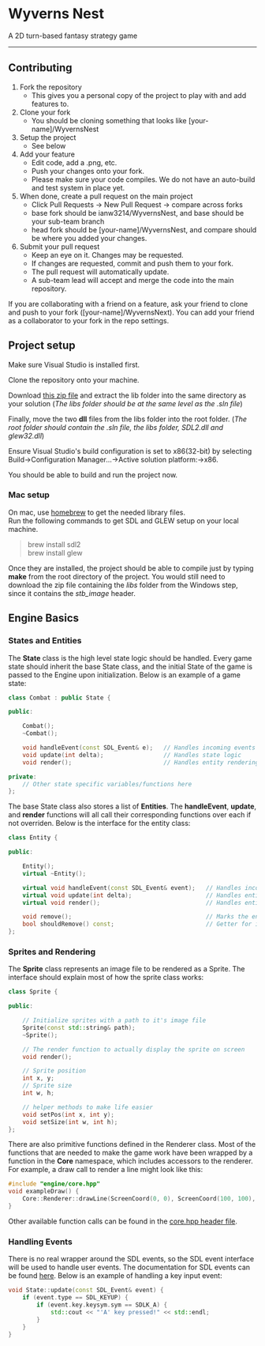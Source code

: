 # Wyverns Nest

A 2D turn-based fantasy strategy game

***

## Contributing

1. Fork the repository
    * This gives you a personal copy of the project to play with and add features to.
2. Clone your fork
    * You should be cloning something that looks like [your-name]/WyvernsNest
3. Setup the project
    * See below
4. Add your feature
    * Edit code, add a .png, etc.
    * Push your changes onto your fork.
    * Please make sure your code compiles. We do not have an auto-build and test system in place yet.
5. When done, create a pull request on the main project
    * Click Pull Requests -> New Pull Request -> compare across forks
    * base fork should be ianw3214/WyvernsNest, and base should be your sub-team branch
    * head fork should be [your-name]/WyvernsNest, and compare should be where you added your changes.
6. Submit your pull request
    * Keep an eye on it. Changes may be requested.
    * If changes are requested, commit and push them to your fork.
    * The pull request will automatically update.
    * A sub-team lead will accept and merge the code into the main repository.
    
If you are collaborating with a friend on a feature, ask your friend to clone and push to your fork ([your-name]/WyvernsNext). You can add your friend as a collaborator to your fork in the repo settings.

## Project setup

Make sure Visual Studio is installed first.

Clone the repository onto your machine.

Download [this zip file](https://drive.google.com/file/d/1hAXUjqF0_p8v5UdK9ET0I-kugZknO9Fi/view?usp=sharing) and extract the lib folder into the same directory as your solution (*The libs folder should be at the same level as the .sln file*)

Finally, move the two **dll** files from the libs folder into the root folder. (*The root folder should contain the .sln file, the libs folder, SDL2.dll and glew32.dll*)

Ensure Visual Studio's build configuration is set to x86(32-bit) by selecting Build->Configuration Manager...->Active solution platform:->x86.

You should be able to build and run the project now.

### Mac setup

On mac, use [homebrew](https://brew.sh/) to get the needed library files.  
Run the following commands to get SDL and GLEW setup on your local machine.

> brew install sdl2  
> brew install glew

Once they are installed, the project should be able to compile just by typing **make** from the root directory of the project. You would still need to download the zip file containing the *libs* folder from the Windows step, since it contains the *stb_image* header.

## Engine Basics

### States and Entities

The **State** class is the high level state logic should be handled. Every game state should inherit the base State class, and the initial State of the game is passed to the Engine upon initialization. Below is an example of a game state:

```c++
class Combat : public State {

public:

    Combat();
    ~Combat();

    void handleEvent(const SDL_Event& e);   // Handles incoming events
    void update(int delta);                 // Handles state logic
    void render();                          // Handles entity rendering

private:
    // Other state specific variables/functions here
};
```

The base State class also stores a list of **Entities**. The **handleEvent**, **update**, and **render** functions will all call their corresponding functions over each if not overriden. Below is the interface for the entity class:

```c++
class Entity {

public:

    Entity();
    virtual ~Entity();

    virtual void handleEvent(const SDL_Event& event);   // Handles incoming events
    virtual void update(int delta);                     // Handles entity logic
    virtual void render();                              // Handles entity rendering

    void remove();                                      // Marks the entity for removing
    bool shouldRemove() const;                          // Getter for if the entity is removed
};
```

### Sprites and Rendering

The **Sprite** class represents an image file to be rendered as a Sprite. The interface should explain most of how the sprite class works:

```c++
class Sprite {

public:

    // Initialize sprites with a path to it's image file
    Sprite(const std::string& path);
    ~Sprite();

    // The render function to actually display the sprite on screen
    void render();

    // Sprite position
    int x, y;
    // Sprite size
    int w, h;

    // helper methods to make life easier
    void setPos(int x, int y);
    void setSize(int w, int h);
};
```

There are also primitive functions defined in the Renderer class. Most of the functions that are needed to make the game work have been wrapped by a function in the **Core** namespace, which includes accessors to the renderer. For example, a draw call to render a line might look like this:

```c++
#include "engine/core.hpp"
void exampleDraw() {
    Core::Renderer::drawLine(ScreenCoord(0, 0), ScreenCoord(100, 100), Colour(1.f, 0.f, 0.f));
}
```

Other available function calls can be found in the [core.hpp header file](https://github.com/ianw3214/WyvernsNest/blob/master/src/engine/core.hpp).

### Handling Events

There is no real wrapper around the SDL events, so the SDL event interface will be used to handle user events. The documentation for SDL events can be found [here](https://wiki.libsdl.org/SDL_Event). Below is an example of handling a key input event:

```c++
void State::update(const SDL_Event& event) {
    if (event.type == SDL_KEYUP) {
        if (event.key.keysym.sym == SDLK_A) {
            std::cout << "'A' key pressed!" << std::endl;
        }
    }
}
```
